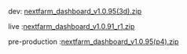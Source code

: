 dev: [nextfarm_dashboard_v1.0.95(3d).zip](https://github.com/user-attachments/files/18476742/nextfarm_dashboard_v1.0.95.3d.zip)



live :[nextfarm_dashboard_v1.0.91_r1.zip](https://github.com/user-attachments/files/18321789/nextfarm_dashboard_v1.0.91_r1.zip)


pre-production :[nextfarm_dashboard_v1.0.95(p4).zip](https://github.com/user-attachments/files/18476612/nextfarm_dashboard_v1.0.95.p4.zip)
